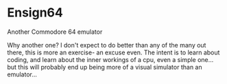 Ensign64
========

Another Commodore 64 emulator

Why another one?  I don't expect to do better than any of the many out there, this is more an exercise- an excuse even. The intent is to learn about coding, and learn about the inner workings of a cpu, even a simple one... but this will probably end up being more of a visual simulator than an emulator...
